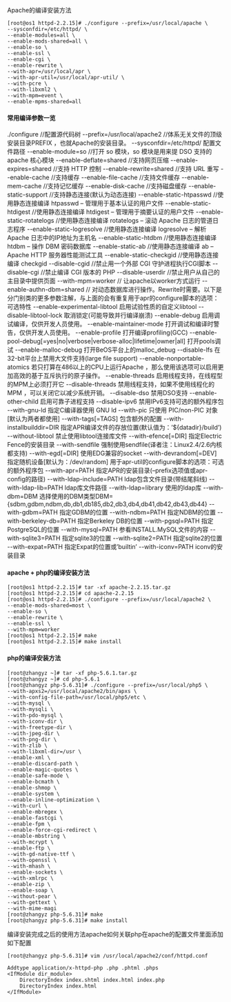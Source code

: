 Apache的编译安装方法

```shell
[root@os1 httpd-2.2.15]# ./configure --prefix=/usr/local/apache \
--sysconfdir=/etc/httpd/ \
--enable-modules=all \
--enable-mods-shared=all \
--enable-so \
--enable-ssl \
--enable-cgi \
--enable-rewrite \
--with-apr=/usr/local/apr \
--with-apr-util=/usr/local/apr-util/ \
--with-pcre \
--with-libxml2 \
--with-mpm=event \
--enable-mpms-shared=all
```

#### 常用编译参数一览

./configure //配置源代码树
--prefix=/usr/local/apache2 //体系无关文件的顶级安装目录PREFIX ，也就Apache的安装目录。
--sysconfdir=/etc/httpd/ 配置文件路径
--enable-module=so //打开 so 模块，so 模块是用来提 DSO 支持的 apache 核心模块
--enable-deflate=shared //支持网页压缩
--enable-expires=shared //支持 HTTP 控制
--enable-rewrite=shared //支持 URL 重写
--enable-cache //支持缓存
--enable-file-cache //支持文件缓存
--enable-mem-cache //支持记忆缓存
--enable-disk-cache //支持磁盘缓存
--enable-static-support //支持静态连接(默认为动态连接)
--enable-static-htpasswd //使用静态连接编译 htpasswd – 管理用于基本认证的用户文件
--enable-static-htdigest //使用静态连接编译 htdigest – 管理用于摘要认证的用户文件
--enable-static-rotatelogs //使用静态连接编译 rotatelogs – 滚动 Apache 日志的管道日志程序
--enable-static-logresolve //使用静态连接编译 logresolve – 解析 Apache 日志中的IP地址为主机名
--enable-static-htdbm //使用静态连接编译 htdbm – 操作 DBM 密码数据库
--enable-static-ab //使用静态连接编译 ab – Apache HTTP 服务器性能测试工具
--enable-static-checkgid //使用静态连接编译 checkgid
--disable-cgid //禁止用一个外部 CGI 守护进程执行CGI脚本
--disable-cgi //禁止编译 CGI 版本的 PHP
--disable-userdir //禁止用户从自己的主目录中提供页面
--with-mpm=worker // 让apache以worker方式运行
--enable-authn-dbm=shared // 对动态数据库进行操作。Rewrite时需要。以下是分门别类的更多参数注解，与上面的会有重复用于apr的configure脚本的选项：可选特性
--enable-experimental-libtool 启用试验性质的自定义libtool
--disable-libtool-lock 取消锁定(可能导致并行编译崩溃)
--enable-debug 启用调试编译，仅供开发人员使用。
--enable-maintainer-mode 打开调试和编译时警告，仅供开发人员使用。
--enable-profile 打开编译profiling(GCC)
--enable-pool-debug[=yes|no|verbose|verbose-alloc|lifetime|owner|all] 打开pools调试
--enable-malloc-debug 打开BeOS平台上的malloc_debug
--disable-lfs 在32-bit平台上禁用大文件支持(large file support)
--enable-nonportable-atomics 若只打算在486以上的CPU上运行Apache ，那么使用该选项可以启用更加高效的基于互斥执行的原子操作。
--enable-threads 启用线程支持，在线程型的MPM上必须打开它
--disable-threads 禁用线程支持，如果不使用线程化的MPM ，可以关闭它以减少系统开销。
--disable-dso 禁用DSO支持
--enable-other-child 启用可靠子进程支持
--disable-ipv6 禁用IPv6支持可选的额外程序包
--with-gnu-ld 指定C编译器使用 GNU ld
--with-pic 只使用 PIC/non-PIC 对象[默认为两者都使用]
--with-tags[=TAGS] 包含额外的配置
--with-installbuilddir=DIR 指定APR编译文件的存放位置(默认值为：’${datadir}/build’)
--without-libtool 禁止使用libtool连接库文件
--with-efence[=DIR] 指定Electric Fence的安装目录
--with-sendfile 强制使用sendfile(译者注：Linux2.4/2.6内核都支持)
--with-egd[=DIR] 使用EDG兼容的socket
--with-devrandom[=DEV] 指定随机设备[默认为：/dev/random] 用于apr-util的configure脚本的选项：可选的额外程序包
--with-apr=PATH 指定APR的安装目录(–prefix选项值或apr-config的路径)
--with-ldap-include=PATH ldap包含文件目录(带结尾斜线)
--with-ldap-lib=PATH ldap库文件路径
--with-ldap=library 使用的ldap库
--with-dbm=DBM 选择使用的DBM类型DBM={sdbm,gdbm,ndbm,db,db1,db185,db2,db3,db4,db41,db42,db43,db44}
--with-gdbm=PATH 指定GDBM的位置
--with-ndbm=PATH 指定NDBM的位置
--with-berkeley-db=PATH 指定Berkeley DB的位置
--with-pgsql=PATH 指定PostgreSQL的位置
--with-mysql=PATH 参看INSTALL.MySQL文件的内容
--with-sqlite3=PATH 指定sqlite3的位置
--with-sqlite2=PATH 指定sqlite2的位置
--with-expat=PATH 指定Expat的位置或’builtin’
--with-iconv=PATH iconv的安装目录



#### apache + php的编译安装方法

```shell
[root@os1 httpd-2.2.15]# tar -xf apache-2.2.15.tar.gz
[root@os1 httpd-2.2.15]# cd apache-2.2.15
[root@os1 httpd-2.2.15]# ./configure --prefix=/usr/local/apache2 \
--enable-mods-shared=most \
--enable-so \
--enable-rewrite \
--enable-ssl \
--with-mpm=worker
[root@os1 httpd-2.2.15]# make
[root@os1 httpd-2.2.15]# make install 
```

#### php的编译安装方法
```shell
[root@zhangyz ~]# tar -xf php-5.6.1.tar.gz
[root@zhangyz ~]# cd php-5.6.1
[root@zhangyz php-5.6.31]# ./configure --prefix=/usr/local/php5 \
--with-apxs2=/usr/local/apache2/bin/apxs \
--with-config-file-path=/usr/local/php5/etc \
--with-mysql \
--with-mysqli \
--with-pdo-mysql \
--with-iconv-dir \
--with-freetype-dir \
--with-jpeg-dir \
--with-png-dir \
--with-zlib \
--with-libxml-dir=/usr \
--enable-xml \
--enable-discard-path \
--enable-magic-quotes \
--enable-safe-mode \
--enable-bcmath \
--enable-shmop \
--enable-system \
--enable-inline-optimization \
--with-curl \
--enable-mbregex \
--enable-fastcgi \
--enable-fpm \
--enable-force-cgi-redirect \
--enable-mbstring \
--with-mcrypt \
--enable-ftp \
--with-gd-native-ttf \
--with-openssl \
--with-mhash \
--enable-sockets \
--with-xmlrpc \
--enable-zip \
--enable-soap \
--without-pear \
--with-gettext \
--with-mime-magi
[root@zhangyz php-5.6.31]# make
[root@zhangyz php-5.6.31]# make install 
```

编译安装完成之后的使用方法apache如何关联php在apache的配置文件里面添加如下配置

```shell
[root@zhangyz php-5.6.31]# vim /usr/local/apache2/conf/httpd.conf

Addtype application/x-httpd-php .php .phtml .phps
<IfModule dir_module>
    DirectoryIndex index.shtml index.html index.php
    DirectoryIndex index.html
</IfModule>
```
